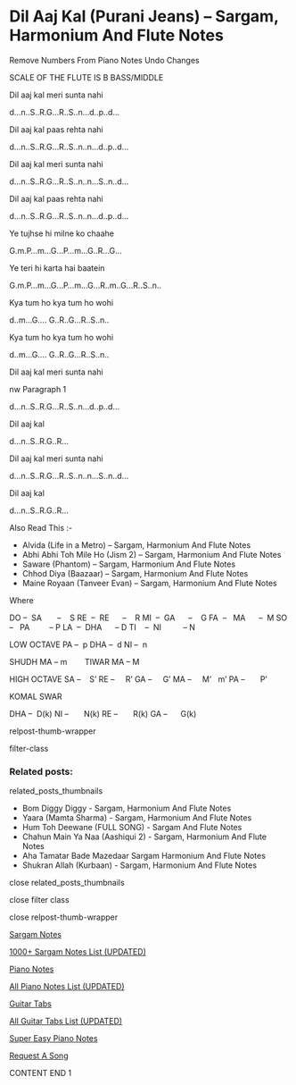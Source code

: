 
# Dil Aaj Kal (Purani Jeans) – Sargam, Harmonium And Flute Notes

Remove Numbers From Piano Notes
Undo Changes

SCALE OF THE FLUTE IS B BASS/MIDDLE

Dil aaj kal meri sunta nahi

d…n..S..R.G…R..S..n…d..p..d…

Dil aaj kal paas rehta nahi

d…n..S..R.G…R..S..n..n…d..p..d…

Dil aaj kal meri sunta nahi

d…n..S..R.G…R..S..n..n…S..n..d…

Dil aaj kal paas rehta nahi

d…n..S..R.G…R..S..n..n…d..p..d…

Ye tujhse hi milne ko chaahe

G.m.P…m…G…P…m…G..R…G…

Ye teri hi karta hai baatein

G.m.P…m…G…P…m…G…R..m..G…R..S..n..

Kya tum ho kya tum ho wohi

d..m…G…. G..R..G…R..S..n..

Kya tum ho kya tum ho wohi

d..m…G…. G..R..G…R..S..n..

Dil aaj kal meri sunta nahi

nw Paragraph 1

d…n..S..R.G…R..S..n…d..p..d…

Dil aaj kal

d…n..S..R.G..R…

Dil aaj kal meri sunta nahi

d…n..S..R.G…R..S..n..n…S..n..d…

Dil aaj kal

d…n..S..R.G..R…

Also Read This :-

* Alvida (Life in a Metro) – Sargam, Harmonium And Flute Notes
* Abhi Abhi Toh Mile Ho (Jism 2) – Sargam, Harmonium And Flute Notes
* Saware (Phantom) – Sargam, Harmonium And Flute Notes
* Chhod Diya (Baazaar) – Sargam, Harmonium And Flute Notes
* Maine Royaan (Tanveer Evan) – Sargam, Harmonium And Flute Notes

Where

DO –  SA       –    S
RE  –  RE      –    R
MI  –  GA      –    G
FA  –   MA      –  M
SO  –   PA         – P
LA  –  DHA      – D
TI    –  NI          – N

LOW OCTAVE
PA –  p
DHA –  d
NI –  n

SHUDH MA – m        TIWAR MA – M

HIGH OCTAVE
SA –    S’
RE –     R’
GA –     G’
MA –     M’   m’
PA –       P’

KOMAL SWAR

DHA –  D(k)
NI –       N(k)
RE –       R(k)
GA –      G(k)

relpost-thumb-wrapper

filter-class

### Related posts:

related_posts_thumbnails

* Bom Diggy Diggy - Sargam, Harmonium And Flute Notes
* Yaara (Mamta Sharma) - Sargam, Harmonium And Flute Notes
* Hum Toh Deewane (FULL SONG) - Sargam And Flute Notes
* Chahun Main Ya Naa (Aashiqui 2) - Sargam, Harmonium And Flute Notes
* Aha Tamatar Bade Mazedaar Sargam Harmonium And Flute Notes
* Shukran Allah (Kurbaan) - Sargam, Harmonium And Flute Notes

close related_posts_thumbnails

close filter class

close relpost-thumb-wrapper

[Sargam Notes](https://www.notationsworld.com/sargam-notes.html)

[1000+ Sargam Notes List (UPDATED)](https://www.notationsworld.com/all-songs-list-sargam-notes.html)

[Piano Notes](https://www.notationsworld.com/piano-notes.html)

[All Piano Notes List (UPDATED)](https://www.notationsworld.com/all-songs-list-piano-notes.html)

[Guitar Tabs](https://www.notationsworld.com/guitar-tabs.html)

[All Guitar Tabs List (UPDATED)](https://www.notationsworld.com/all-songs-list-guitar-tabs.html)

[Super Easy Piano Notes](https://studywall.in/)

[Request A Song](https://www.notationsworld.com/request-a-song.html)

CONTENT END 1

